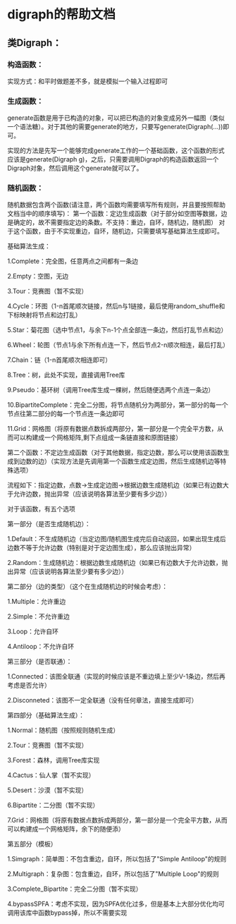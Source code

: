 # digraph的帮助文档
## 类Digraph：
### 构造函数：

实现方式：和平时做题差不多，就是模拟一个输入过程即可
### 生成函数：
generate函数是用于已构造的对象，可以把已构造的对象变成另外一幅图（类似一个语法糖）。对于其他的需要generate的地方，只要写generate(Digraph(...))即可。

实现的方法是先写一个能够完成generate工作的一个基础函数，这个函数的形式应该是generate(Digraph g)，之后，只需要调用Digraph的构造函数返回一个Digraph对象，然后调用这个generate就可以了。
### 随机函数：
随机数据包含两个函数(请注意，两个函数均需要填写所有规则，并且要按照帮助文档当中的顺序填写)：
第一个函数：定边生成函数（对于部分如空图等数据，边是确定的，故不需要指定边的条数。不支持：重边，自环，随机边，随机图）
对于这个函数，由于不实现重边，自环，随机边，只需要填写基础算法生成即可。

基础算法生成：

1.Complete：完全图，任意两点之间都有一条边

2.Empty：空图，无边

3.Tour：竞赛图（暂不实现）

4.Cycle：环图（1-n首尾顺次链接，然后n与1链接，最后使用random_shuffle和下标映射将节点和边打乱）

5.Star：菊花图（选中节点1，与余下n-1个点全部连一条边，然后打乱节点和边）

6.Wheel：轮图（节点1与余下所有点连一下，然后节点2-n顺次相连，最后打乱）

7.Chain：链（1-n首尾顺次相连即可）

8.Tree：树，此处不实现，直接调用Tree库

9.Pseudo：基环树（调用Tree库生成一棵树，然后随便选两个点连一条边）

10.BipartiteComplete：完全二分图，将节点随机分为两部分，第一部分的每一个节点往第二部分的每一个节点连一条边即可

11.Grid：网格图（将原有数据点数拆成两部分，第一部分是一个完全平方数，从而可以构建成一个网格矩阵,剩下点组成一条链直接和原图链接）

第二个函数：不定边生成函数（对于其他数据，指定边数，那么可以使用该函数生成到边数的边）（实现方法是先调用第一个函数生成定边图，然后生成随机边等特殊选项）

流程如下：指定边数，点数->生成定边图->根据边数生成随机边（如果已有边数大于允许边数，抛出异常（应该说明各算法至少要有多少边））

对于该函数，有五个选项

第一部分（是否生成随机边）：

1.Default：不生成随机边（当定边图/随机图生成完后自动返回，如果出现生成后边数不等于允许边数（特别是对于定边图生成），那么应该抛出异常）

2.Random：生成随机边：根据边数生成随机边（如果已有边数大于允许边数，抛出异常（应该说明各算法至少要有多少边））

第二部分（边的类型）（这个在生成随机边的时候会考虑）：

1.Multiple：允许重边

2.Simple：不允许重边

3.Loop：允许自环

4.Antiloop：不允许自环

第三部分（是否联通）：

1.Connected：该图全联通（实现的时候应该是不重边填上至少V-1条边，然后再考虑是否允许）

2.Disconneted：该图不一定全联通（没有任何章法，直接生成即可）

第四部分（基础算法生成）：

1.Normal：随机图（按照规则随机生成）

2.Tour：竞赛图（暂不实现）

3.Forest：森林，调用Tree库实现

4.Cactus：仙人掌（暂不实现）

5.Desert：沙漠（暂不实现）

6.Bipartite：二分图（暂不实现）

7.Grid：网格图（将原有数据点数拆成两部分，第一部分是一个完全平方数，从而可以构建成一个网格矩阵，余下的随便添）

第五部分（模板）

1.Simgraph：简单图：不包含重边，自环，所以包括了"Simple Antiloop"的规则

2.Multigraph：复杂图：包含重边，自环，所以包括了"Multiple Loop"的规则

3.Complete_Bipartite：完全二分图（暂不实现）

4.bypassSPFA：考虑不实现，因为SPFA优化过多，但是基本上大部分优化均可调用该库中函数bypass掉，所以不需要实现